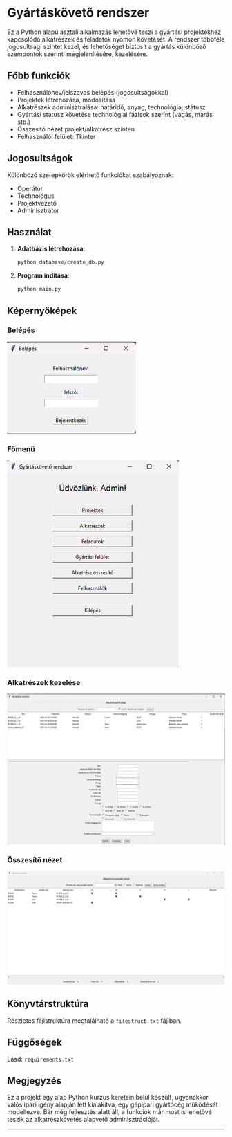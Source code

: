 # Gyártáskövető rendszer

Ez a Python alapú asztali alkalmazás lehetővé teszi a gyártási projektekhez kapcsolódó alkatrészek és feladatok nyomon követését. A rendszer többféle jogosultsági szintet kezel, és lehetőséget biztosít a gyártás különböző szempontok szerinti megjelenítésére, kezelésére.

## Főbb funkciók

- Felhasználónév/jelszavas belépés (jogosultságokkal)
- Projektek létrehozása, módosítása
- Alkatrészek adminisztrálása: határidő, anyag, technológia, státusz
- Gyártási státusz követése technológiai fázisok szerint (vágás, marás stb.)
- Összesítő nézet projekt/alkatrész szinten
- Felhasználói felület: Tkinter

## Jogosultságok

Különböző szerepkörök elérhető funkciókat szabályoznak:
- Operátor
- Technológus
- Projektvezető
- Adminisztrátor

## Használat

1. **Adatbázis létrehozása**:
    ```bash
    python database/create_db.py
    ```

2. **Program indítása**:
    ```bash
    python main.py
    ```

## Képernyőképek

### Belépés
![Login](./screenshots/login.png)

### Főmenü
![Main](./screenshots/main_window.png)

### Alkatrészek kezelése
![Parts](./screenshots/part_view.png)

### Összesítő nézet
![Summary](./screenshots/summary_view.png)


## Könyvtárstruktúra

Részletes fájlstruktúra megtalálható a `filestruct.txt` fájlban.

## Függőségek

Lásd: `requirements.txt`

## Megjegyzés

Ez a projekt egy alap Python kurzus keretein belül készült, ugyanakkor valós ipari igény alapján lett kialakítva, egy gépipari gyártócég működését modellezve. Bár még fejlesztés alatt áll, a funkciók már most is lehetővé teszik az alkatrészkövetés alapvető adminisztrációját.

---

